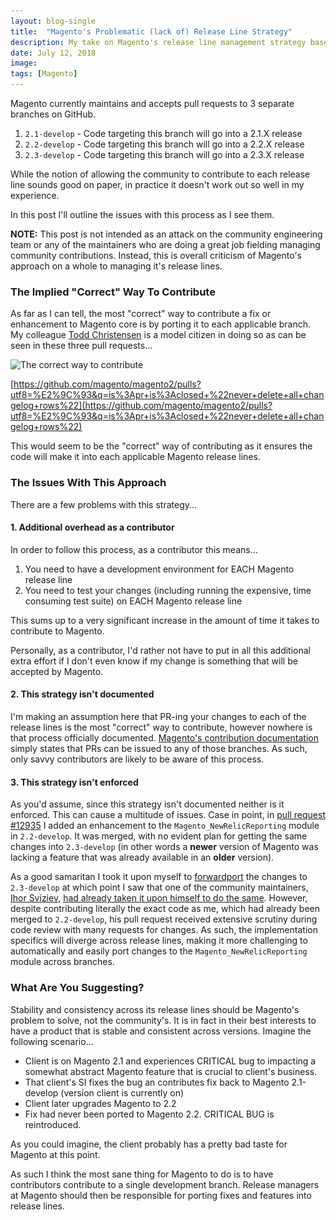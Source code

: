 ```yaml
---
layout: blog-single
title:  "Magento's Problematic (lack of) Release Line Strategy"
description: My take on Magento's release line management strategy based on my experience as a contributor.
date: July 12, 2018
image: 
tags: [Magento]
---
```


Magento currently maintains and accepts pull requests to 3 separate branches on GitHub.

1. `2.1-develop` - Code targeting this branch will go into a 2.1.X release
2. `2.2-develop` - Code targeting this branch will go into a 2.2.X release
3. `2.3-develop` - Code targeting this branch will go into a 2.3.X release 

While the notion of allowing the community to contribute to each release line sounds good on paper, in practice it doesn't work out so well in my experience. 

In this post I'll outline the issues with this process as I see them.

<!-- excerpt_separator -->

<div class="tout tout--secondary">
<p><b>NOTE:</b> This post is not intended as an attack on the community engineering team or any of the maintainers who are doing a great job fielding managing community contributions. Instead, this is overall criticism of Magento's approach on a whole to managing it's release lines.</p>
</div>

### The Implied "Correct" Way To Contribute

As far as I can tell, the most "correct" way to contribute a fix or enhancement to Magento core is by porting it to each applicable branch. My colleague [Todd Christensen](https://github.com/toddbc) is a model citizen in doing so as can be seen in these three pull requests...

<img
  class="rounded shadow"
  src="/img/blog/magento-release-line-strategy/the-correct-way@1x.jpg"
  srcset="/img/blog/magento-release-line-strategy/the-correct-way@1x.jpg 1x, /img/blog/magento-release-line-strategy/the-correct-way@2x.jpg 2x"
  alt="The correct way to contribute">

[https://github.com/magento/magento2/pulls?utf8=%E2%9C%93&q=is%3Apr+is%3Aclosed+%22never+delete+all+changelog+rows%22](https://github.com/magento/magento2/pulls?utf8=%E2%9C%93&q=is%3Apr+is%3Aclosed+%22never+delete+all+changelog+rows%22)

This would seem to be the "correct" way of contributing as it ensures the code will make it into each applicable Magento release lines.

### The Issues With This Approach

There are a few problems with this strategy...

#### 1. Additional overhead as a contributor

In order to follow this process, as a contributor this means...

1. You need to have a development environment for EACH Magento release line
2. You need to test your changes (including running the expensive, time consuming test suite) on EACH Magento release line

This sums up to a very significant increase in the amount of time it takes to contribute to Magento. 

Personally, as a contributor, I'd rather not have to put in all this additional extra effort if I don't even know if my change is something that will be accepted by Magento.

#### 2. This strategy isn't documented

I'm making an assumption here that PR-ing your changes to each of the release lines is the most "correct" way to contribute, however nowhere is that process officially documented. [Magento's contribution documentation](https://devdocs.magento.com/guides/v2.0/contributor-guide/contributing.html)  simply states that PRs can be issued to any of those branches. As such, only savvy contributors are likely to be aware of this process.

#### 3. This strategy isn't enforced

As you'd assume, since this strategy isn't documented neither is it enforced. This can cause a multitude of issues. Case in point, in [pull request #12935](https://github.com/magento/magento2/pull/12935) I added an enhancement to the `Magento_NewRelicReporting` module in `2.2-develop`. It was merged, with no evident plan for getting the same changes into `2.3-develop` (in other words a **newer** version of Magento was lacking a feature that was already available in an **older** version).

As a good samaritan I took it upon myself to [forwardport](https://github.com/magento/magento2/compare/2.3-develop...mpchadwick:feature/2.3/new-relic-separate-areas?expand=1) the changes to `2.3-develop` at which point I saw that one of the community maintainers, [Ihor Sviziev](https://github.com/ihor-sviziev), [had already taken it upon himself to do the same](https://github.com/magento/magento2/pull/15947). However, despite contributing literally the exact code as me, which had already been merged to `2.2-develop`, his pull request received extensive scrutiny during code review with many requests for changes. As such, the implementation specifics will diverge across release lines, making it more challenging to automatically and easily port changes to the `Magento_NewRelicReporting` module across branches.

### What Are You Suggesting?

Stability and consistency across its release lines should be Magento's problem to solve, not the community's. It is in fact in their best interests to have a product that is stable and consistent across versions. Imagine the following scenario...

- Client is on Magento 2.1 and experiences CRITICAL bug to impacting a somewhat abstract Magento feature that is crucial to client's business.
- That client's SI fixes the bug an contributes fix back to Magento 2.1-develop (version client is currently on)
- Client later upgrades Magento to 2.2
- Fix had never been ported to Magento 2.2. CRITICAL BUG is reintroduced.

As you could imagine, the client probably has a pretty bad taste for Magento at this point.

As such I think the most sane thing for Magento to do is to have contributors contribute to a single development branch. Release managers at Magento should then be responsible for porting fixes and features into release lines. 
